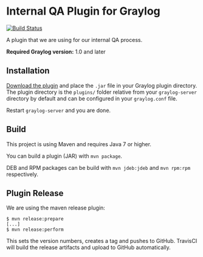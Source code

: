 Internal QA Plugin for Graylog
==============================

[![Build Status](https://travis-ci.org/Graylog2/graylog-plugin-internal-qa.svg)](https://travis-ci.org/Graylog2/graylog-plugin-internal-qa)

A plugin that we are using for our internal QA process.

**Required Graylog version:** 1.0 and later

## Installation

[Download the plugin](https://github.com/Graylog2/graylog-plugin-internal-qa/releases)
and place the `.jar` file in your Graylog plugin directory. The plugin directory
is the `plugins/` folder relative from your `graylog-server` directory by default
and can be configured in your `graylog.conf` file.

Restart `graylog-server` and you are done.

## Build

This project is using Maven and requires Java 7 or higher.

You can build a plugin (JAR) with `mvn package`.

DEB and RPM packages can be build with `mvn jdeb:jdeb` and `mvn rpm:rpm` respectively.

## Plugin Release

We are using the maven release plugin:

```
$ mvn release:prepare
[...]
$ mvn release:perform
```

This sets the version numbers, creates a tag and pushes to GitHub. TravisCI will build the release artifacts and upload to GitHub automatically.
